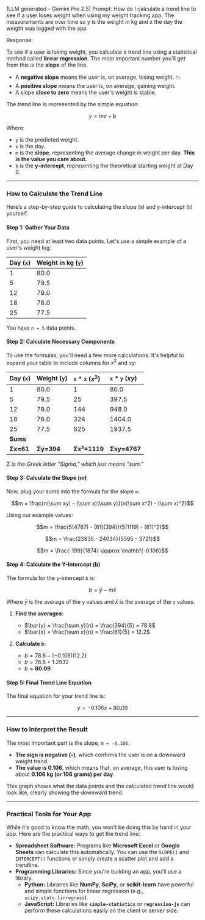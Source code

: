 (LLM generated - Gemini Pro 2.5)
Prompt: How do I calculate a trend line to see if a user loses weight when using my weight tracking app.
The measurements are over time so y is the weight in kg and x the day the weight was logged with the app

Response:

To see if a user is losing weight, you calculate a trend line using a statistical method called **linear regression**. The most important number you'll get from this is the **slope** of the line.

- A **negative slope** means the user is, on average, losing weight. 📉
- A **positive slope** means the user is, on average, gaining weight.
- A slope **close to zero** means the user's weight is stable.

The trend line is represented by the simple equation:

$$y = mx + b$$

Where:

- `y` is the predicted weight.
- `x` is the day.
- `m` is the **slope**, representing the average change in weight per day. **This is the value you care about.**
- `b` is the **y-intercept**, representing the theoretical starting weight at Day 0.

---

### How to Calculate the Trend Line

Here’s a step-by-step guide to calculating the slope (`m`) and y-intercept (`b`) yourself.

#### Step 1: Gather Your Data

First, you need at least two data points. Let's use a simple example of a user's weight log:

| Day (`x`) | Weight in kg (`y`) |
| :-------- | :----------------- |
| 1         | 80.0               |
| 5         | 79.5               |
| 12        | 79.0               |
| 18        | 78.0               |
| 25        | 77.5               |

You have `n = 5` data points.

#### Step 2: Calculate Necessary Components

To use the formulas, you'll need a few more calculations. It's helpful to expand your table to include columns for $x^2$ and $xy$:

| Day (`x`) | Weight (`y`) | `x` \* `x` ($x^2$) | `x` \* `y` ($xy$) |
| :-------- | :----------- | :----------------- | :---------------- |
| 1         | 80.0         | 1                  | 80.0              |
| 5         | 79.5         | 25                 | 397.5             |
| 12        | 79.0         | 144                | 948.0             |
| 18        | 78.0         | 324                | 1404.0            |
| 25        | 77.5         | 625                | 1937.5            |
| **Sums**  |              |                    |                   |
| **Σx=61** | **Σy=394**   | **Σx²=1119**       | **Σxy=4767**      |

_Σ is the Greek letter "Sigma," which just means "sum."_

#### Step 3: Calculate the Slope (m)

Now, plug your sums into the formula for the slope `m`:

$$m = \frac{n(\sum xy) - (\sum x)(\sum y)}{n(\sum x^2) - (\sum x)^2}$$

Using our example values:

$$m = \frac{5(4767) - (61)(394)}{5(1119) - (61)^2}$$

$$m = \frac{23835 - 24034}{5595 - 3721}$$

$$m = \frac{-199}{1874} \approx \mathbf{-0.106}$$

#### Step 4: Calculate the Y-Intercept (b)

The formula for the y-intercept `b` is:

$$b = \bar{y} - m\bar{x}$$

Where $\bar{y}$ is the average of the `y` values and $\bar{x}$ is the average of the `x` values.

1.  **Find the averages:**

    - $\bar{y} = \frac{\sum y}{n} = \frac{394}{5} = 78.8$
    - $\bar{x} = \frac{\sum x}{n} = \frac{61}{5} = 12.2$

2.  **Calculate `b`:**
    - $b = 78.8 - (-0.106)(12.2)$
    - $b = 78.8 + 1.2932$
    - $b \approx \mathbf{80.09}$

#### Step 5: Final Trend Line Equation

The final equation for your trend line is:

$$y = -0.106x + 80.09$$

---

### How to Interpret the Result

The most important part is the slope, `m = -0.106`.

- **The sign is negative (-)**, which confirms the user is on a downward weight trend.
- **The value is 0.106**, which means that, on average, this user is losing about **0.106 kg (or 106 grams) per day**.

This graph shows what the data points and the calculated trend line would look like, clearly showing the downward trend.

---

### Practical Tools for Your App

While it's good to know the math, you won't be doing this by hand in your app. Here are the practical ways to get the trend line:

- **Spreadsheet Software:** Programs like **Microsoft Excel** or **Google Sheets** can calculate this automatically. You can use the `SLOPE()` and `INTERCEPT()` functions or simply create a scatter plot and add a trendline.
- **Programming Libraries:** Since you're building an app, you'll use a library.
  - **Python:** Libraries like **NumPy**, **SciPy**, or **scikit-learn** have powerful and simple functions for linear regression (e.g., `scipy.stats.linregress`).
  - **JavaScript:** Libraries like **`simple-statistics`** or **`regression-js`** can perform these calculations easily on the client or server side.
